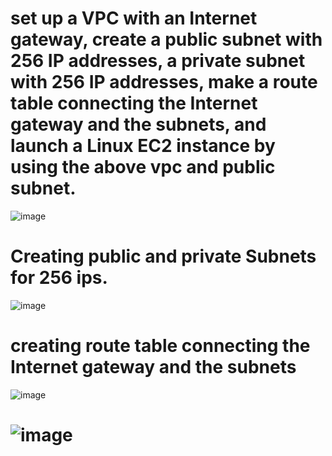 # set up a VPC with an Internet gateway, create a public subnet with 256 IP addresses, a private subnet with 256 IP addresses, make a route table connecting the Internet gateway and the subnets, and launch a Linux EC2 instance by using the above vpc and public subnet.

![image](https://github.com/ArpanaM/Guvi_tasks/assets/68733492/f3fb6d38-2930-490e-9d7b-7fe1f30910a8)


# Creating public and private Subnets for 256 ips.

![image](https://github.com/ArpanaM/Guvi_tasks/assets/68733492/2879aa46-1692-471e-8e8b-a37265682249)

# creating route table connecting the Internet gateway and the subnets

![image](https://github.com/ArpanaM/Guvi_tasks/assets/68733492/c5981db8-adba-4eed-a1bd-e4e0a9dd9454)

# ![image](https://github.com/ArpanaM/Guvi_tasks/assets/68733492/925f56e9-547f-497c-9371-08b7e4793357)




